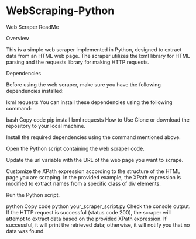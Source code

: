 # WebScraping-Python

Web Scraper ReadMe

Overview

This is a simple web scraper implemented in Python, designed to extract data from an HTML web page. The scraper utilizes the lxml library for HTML parsing and the requests library for making HTTP requests.

Dependencies

Before using the web scraper, make sure you have the following dependencies installed:

lxml
requests
You can install these dependencies using the following command:

bash
Copy code
pip install lxml requests
How to Use
Clone or download the repository to your local machine.

Install the required dependencies using the command mentioned above.

Open the Python script containing the web scraper code.

Update the url variable with the URL of the web page you want to scrape.

Customize the XPath expression according to the structure of the HTML page you are scraping. In the provided example, the XPath expression is modified to extract names from a specific class of div elements.

Run the Python script.

python
Copy code
python your_scraper_script.py
Check the console output. If the HTTP request is successful (status code 200), the scraper will attempt to extract data based on the provided XPath expression. If successful, it will print the retrieved data; otherwise, it will notify you that no data was found.

